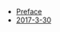 
* [Preface][1]
* [2017-3-30][2]



[1]:https://github.com/hanhanwu/readings/blob/master/SuiYueDeTongHua/preface.pdf
[2]:https://github.com/hanhanwu/readings/blob/master/SuiYueDeTongHua/2017_3_30.pdf
